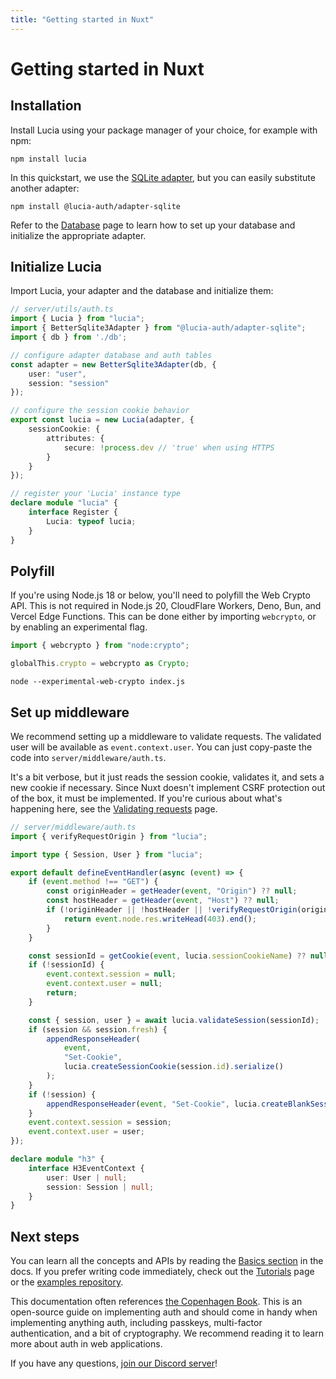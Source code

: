 ```yaml
---
title: "Getting started in Nuxt"
---
```


# Getting started in Nuxt

## Installation

Install Lucia using your package manager of your choice, for example with npm:

```
npm install lucia
```

In this quickstart, we use the [SQLite adapter](/database/sqlite), but you can easily substitute another adapter:

```
npm install @lucia-auth/adapter-sqlite
```

Refer to the [Database](/database) page to learn how to set up your database and initialize the appropriate adapter.

## Initialize Lucia

Import Lucia, your adapter and the database and initialize them:

```ts
// server/utils/auth.ts
import { Lucia } from "lucia";
import { BetterSqlite3Adapter } from "@lucia-auth/adapter-sqlite";
import { db } from './db';

// configure adapter database and auth tables
const adapter = new BetterSqlite3Adapter(db, {
	user: "user",
	session: "session"
});

// configure the session cookie behavior
export const lucia = new Lucia(adapter, {
	sessionCookie: {
		attributes: {
			secure: !process.dev // 'true' when using HTTPS
		}
	}
});

// register your 'Lucia' instance type
declare module "lucia" {
	interface Register {
		Lucia: typeof lucia;
	}
}
```

## Polyfill

If you're using Node.js 18 or below, you'll need to polyfill the Web Crypto API. This is not required in Node.js 20, CloudFlare Workers, Deno, Bun, and Vercel Edge Functions. This can be done either by importing `webcrypto`, or by enabling an experimental flag.

```ts
import { webcrypto } from "node:crypto";

globalThis.crypto = webcrypto as Crypto;
```

```
node --experimental-web-crypto index.js
```

## Set up middleware

We recommend setting up a middleware to validate requests. The validated user will be available as `event.context.user`. You can just copy-paste the code into `server/middleware/auth.ts`.

It's a bit verbose, but it just reads the session cookie, validates it, and sets a new cookie if necessary. Since Nuxt doesn't implement CSRF protection out of the box, it must be implemented. If you're curious about what's happening here, see the [Validating requests](/guides/validate-session-cookies/nuxt) page.

```ts
// server/middleware/auth.ts
import { verifyRequestOrigin } from "lucia";

import type { Session, User } from "lucia";

export default defineEventHandler(async (event) => {
	if (event.method !== "GET") {
		const originHeader = getHeader(event, "Origin") ?? null;
		const hostHeader = getHeader(event, "Host") ?? null;
		if (!originHeader || !hostHeader || !verifyRequestOrigin(originHeader, [hostHeader])) {
			return event.node.res.writeHead(403).end();
		}
	}

	const sessionId = getCookie(event, lucia.sessionCookieName) ?? null;
	if (!sessionId) {
		event.context.session = null;
		event.context.user = null;
		return;
	}

	const { session, user } = await lucia.validateSession(sessionId);
	if (session && session.fresh) {
		appendResponseHeader(
			event,
			"Set-Cookie",
			lucia.createSessionCookie(session.id).serialize()
		);
	}
	if (!session) {
		appendResponseHeader(event, "Set-Cookie", lucia.createBlankSessionCookie().serialize());
	}
	event.context.session = session;
	event.context.user = user;
});

declare module "h3" {
	interface H3EventContext {
		user: User | null;
		session: Session | null;
	}
}
```

## Next steps

You can learn all the concepts and APIs by reading the [Basics section](/basics/sessions) in the docs. If you prefer writing code immediately, check out the [Tutorials](/tutorials) page or the [examples repository](https://github.com/lucia-auth/examples/tree/main).

This documentation often references [the Copenhagen Book](https://thecopenhagenbook.com). This is an open-source guide on implementing auth and should come in handy when implementing anything auth, including passkeys, multi-factor authentication, and a bit of cryptography. We recommend reading it to learn more about auth in web applications.

If you have any questions, [join our Discord server](https://discord.com/invite/PwrK3kpVR3)!
